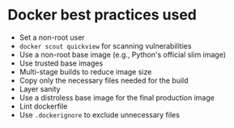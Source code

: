 # Docker best practices used

- Set a non-root user
- `docker scout quickview` for scanning vulnerabilities
- Use a non-root base image (e.g., Python's official slim image)
- Use trusted base images
- Multi-stage builds to reduce image size
- Copy only the necessary files needed for the build
- Layer sanity
- Use a distroless base image for the final production image
- Lint dockerfile
- Use `.dockerignore` to exclude unnecessary files
